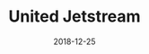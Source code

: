---
layout: site
title: "United Jetstream"
date: 2018-12-25
categories: [travel]
version: 1.5.7
major: 1
minor: 5
patch: 7
slug: united-jetstream
link: https://jetstream.united.com/#/public-landing
submitter: lpolepeddi
permalink: /sites/:slug
---